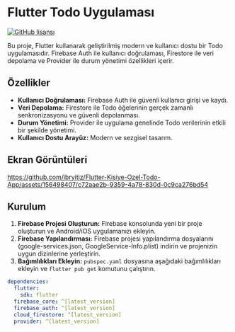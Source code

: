 # Flutter Todo Uygulaması

[![GitHub lisansı](https://img.shields.io/badge/lisans-MIT-blue.svg)](https://github.com/YOUR_GITHUB_USERNAME/YOUR_REPO_NAME/blob/master/LICENSE)

Bu proje, Flutter kullanarak geliştirilmiş modern ve kullanıcı dostu bir Todo uygulamasıdır. Firebase Auth ile kullanıcı doğrulaması, Firestore ile veri depolama ve Provider ile durum yönetimi özellikleri içerir.

## Özellikler

* **Kullanıcı Doğrulaması:** Firebase Auth ile güvenli kullanıcı girişi ve kaydı.
* **Veri Depolama:** Firestore ile Todo öğelerinin gerçek zamanlı senkronizasyonu ve güvenli depolanması.
* **Durum Yönetimi:** Provider ile uygulama genelinde Todo verilerinin etkili bir şekilde yönetimi.
* **Kullanıcı Dostu Arayüz:** Modern ve sezgisel tasarım.

## Ekran Görüntüleri

 
https://github.com/ibryitiz/Flutter-Kisiye-Ozel-Todo-App/assets/156498407/c72aae2b-9359-4a78-830d-0c9ca276bd54 


## Kurulum

1. **Firebase Projesi Oluşturun:** Firebase konsolunda yeni bir proje oluşturun ve Android/iOS uygulamanızı ekleyin.
2. **Firebase Yapılandırması:** Firebase projesi yapılandırma dosyalarını (google-services.json, GoogleService-Info.plist) indirin ve projenizin uygun dizinlerine yerleştirin.
3. **Bağımlılıkları Ekleyin:** `pubspec.yaml` dosyasına aşağıdaki bağımlılıkları ekleyin ve `flutter pub get` komutunu çalıştırın.

```yaml
dependencies:
  flutter:
    sdk: flutter
  firebase_core: ^[latest_version]
  firebase_auth: ^[latest_version]
  cloud_firestore: ^[latest_version]
  provider: ^[latest_version]
